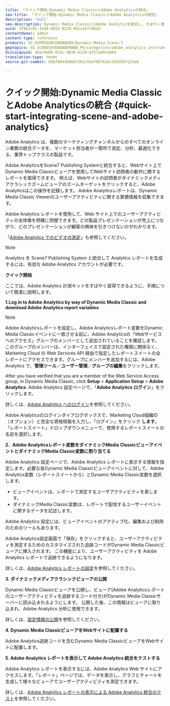 ```yaml
---
title: 「クイック開始:Dynamic Media ClassicとAdobe Analyticsの統合」
seo-title: 「クイック開始:Dynamic Media ClassicとAdobe Analyticsの統合」
description: 'null'
seo-description: Dynamic Media ClassicとAdobe Analyticを統合し、すばやく使い始めるための概要とクイック開始です。
uuid: 3f9e2c91-15d4-4b53-8220-9b1ca57c0b1d
contentOwner: admin
content-type: reference
products: SG_EXPERIENCEMANAGER/Dynamic-Media-Scene-7
geptopics: SG_SCENESEVENONDEMAND_PK/categories/adobe_analytics_instrumentation_kit
discoiquuid: abec9a85-013c-4030-b129-bf27a89cb464
translation-type: tm+mt
source-git-commit: d5bf894d56687561c93ef08762bc19d3597225e6

---
```



# クイック開始:Dynamic Media ClassicとAdobe Analyticsの統合 {#quick-start-integrating-scene-and-adobe-analytics}

Adobe Analytics は、複数のマーケティングチャンネルからのすべてのオンライン業務の統合データを、マーケット担当者が一箇所で測定、分析、最適化できる、業界トップクラスの製品です。

Adobe AnalyticsをScene7 Publishing Systemと統合すると、Webサイト上でDynamic Media Classicビューアを使用してWebサイト訪問者の動作に関するレポートを取得できます。 例えば、Webサイトの訪問者がダイナミックメディアクラシックズームビューアのズームターゲットをクリックすると、Adobe Analyticsはこの操作を記録します。 Adobe Analyticsレポートは、Dynamic Media Classic Viewerのユーザーアクティビティに関する累積情報を収集できます。

Adobe Analytics レポートを使用して、Web サイト上でのユーザーアクティビティの全体像を明確に把握できます。どの製品プレゼンテーションが売上につながり、どのプレゼンテーションが顧客の興味を引きつけないかがわかります。

「[Adobe Analytics でのビデオの測定](https://marketing.adobe.com/resources/help/en_US/sc/appmeasurement/hbvideo/)」も参照してください。

>[!NOTE]
>
>Analytics を Scene7 Publishing System と統合して Analytics レポートを生成するには、有効な Adobe Analytics アカウントが必要です。

**クイック開始**

ここでは、Adobe Analytics 計測キットをすばやく習得できるように、手順について簡潔に説明します。

**1.Log in to Adobe Analytics by way of Dynamic Media Classic and download Adobe Analytics report variables**

>[!NOTE]
>
>Adobe Analyticsレポートを設定し、Adobe Analyticsレポート変数をDynamic Media Classicイベントに一致させる前に、Adobe Analyticsの「Webサービスへのアクセス」グループのメンバーとして追加されていることを確認します。 このグループのメンバーは、インターフェイスで設定された権限に関係なく、Marketing Cloud の Web Services API 経由で指定したレポートスイートの全レポートにアクセスできます。グループにメンバーを追加するには、Adobe Analytics で、**管理ツール**／**ユーザー管理**／**グループの編集**&#x200B;をクリックします。

After you have verified that you are a member of the Web Service Access group, in Dynamic Media Classic, click **Setup** > **Application Setup** > **Adobe Analytics**. Adobe Analytics 設定ページで、「**Adobe Analytics ログイン**」をクリックします。

詳しくは、[Adobe Analytics へのログイン](log-analytics.md#log_in_to_adobe_analytics)を参照してください。

Adobe Analyticsのログインダイアログボックスで、Marketing Cloud組織ID（オプション）と完全な資格情報を入力し、「ログイン」をクリック **します**。 「レポートスイート」ドロップダウンメニューで、使用するレポートスイートの名前を選択します。

**2．Adobe Analyticsレポート変数をダイナミックMedia ClassicビューアイベントとダイナミックMedia Classic変数に割り当てる**

Adobe Analytics 設定ページで、Adobe Analytics レポートに表示する情報を指定します。必要な各Dynamic Media Classicビューアイベントに対して、Adobe Analytics変数（レポートスイートから）とDynamic Media Classic変数を選択します。

* ビューアイベントは、レポートで測定するユーザアクティビティを表します。
* ダイナミックMedia Classic変数は、レポートで配信するユーザーイベントに関するデータを記述します。

Adobe Analytics 設定には、ビューアイベントのアクティブ化、編集および削除のためのツールもあります。

Adobe Analytics設定画面で「保存」をクリックすると、ユーザーアクティビティを測定するためのカスタマイズされた追跡コードがDynamic Media Classicビューアに挿入されます。 この機能により、ユーザーアクティビティを Adobe Analytics レポートで追跡できるようになります。

詳しくは、[Adobe Analytics レポートの設定](configuring-analytics-reports.md#configuring_adobe_analytics_reports)を参照してください。

**3. ダイナミックメディアクラシックビューアの公開**

Dynamic Media Classicビューアを公開し、ビューア(Adobe Analyticsレポートのユーザーアクティビティを追跡するコード付き)がDynamic Media Classicサーバーに読み込まれるようにします。 公開した後、この情報はビューアに取り込まれ、Adobe Analytics 分析に使用できます。

詳しくは、[設定情報の公開](publishing-analytics-configuration-information.md#publishing_adobe_analytics_configuration_information)を参照してください。

**4. Dynamic Media ClassicビューアをWebサイトに配置する**

Adobe Analytics追跡コードを含むDynamic Media ClassicビューアをWebサイトに配置します。

**5. Adobe Analytics レポートを表示して Adobe Analytics 統合をテストする**

Adobe Analytics レポートを表示するには、Adobe Analytics Web サイトにアクセスします。「レポート」ページでは、データを表示し、グラフとチャートを生成して様々なビューアでユーザーアクティビティを測定できます。

詳しくは、[Adobe Analytics レポートの表示による Adobe Analytics 統合のテスト](testing-integration-viewing-analytics-report.md#testing_the_integration_by_viewing_an_adobe_analytics_report)を参照してください。

